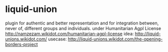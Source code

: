 # liquid-union
plugin for authentic and better representation and for integration between, never of, different groups and individuals.
under Humanitarian Agpl License http://namzezam.wikidot.com/humanitarian-agpl-license
idea: http://liquid-unions.wikidot.com/
usecase: http://liquid-unions.wikidot.com/the-opening-borders-project
